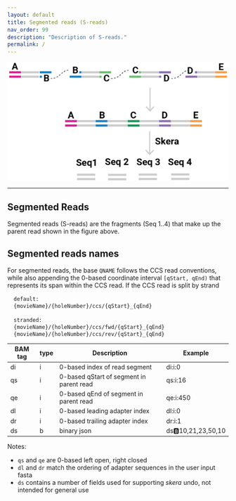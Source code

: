 ```yaml
---
layout: default
title: Segmented reads (S-reads) 
nav_order: 99
description: "Description of S-reads."
permalink: /
---
```



<p align="center">
  <img src="img/segmented-read.png" alt="skera logo" width="600px"/>
</p>

***

## Segmented Reads 

Segmented reads (S-reads) are the fragments (Seq 1..4) that make up the parent read shown in the figure above.

## Segmented reads names

For segmented reads, the base ``QNAME`` follows the CCS read 
conventions, while also appending the 0-based coordinate interval ``[qStart, qEnd)`` 
that represents its span within the CCS read. If the CCS read is split by strand 

```
  default:
  {movieName}/{holeNumber}/ccs/{qStart}_{qEnd}

  stranded:
  {movieName}/{holeNumber}/ccs/fwd/{qStart}_{qEnd}
  {movieName}/{holeNumber}/ccs/rev/{qStart}_{qEnd}
```

| BAM tag | type | Description                                    | Example |
| ------- | ---- | ---------------------------------------------- | ------- |
| di      | i    | 0-based index of read segment                  |  di:i:0 |
| qs      | i    | 0-based qStart of segment in parent read       | qs:i:16 | 
| qe      | i    | 0-based qEnd of segment in parent read         | qe:i:450|
| dl      | i    | 0-based leading adapter index                  | dl:i:0  |
| dr      | i    | 0-based trailing adapter index                 | dr:i:1  | 
| ds      | b    | binary json                                    | ds:b:10,21,23,50,10 | 

Notes:
 - `qs` and `qe` are 0-based left open, right closed 
 - `dl` and `dr` match the ordering of adapter sequences in the user input fasta
 - `ds` contains a number of fields used for supporting _skera_ undo, not intended for general use

